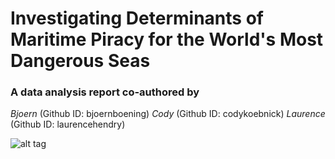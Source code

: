 # Investigating Determinants of Maritime Piracy for the World's Most Dangerous Seas

### A data analysis report co-authored by 
*Bjoern* (Github ID: bjoernboening) *Cody* (Github ID: codykoebnick) *Laurence* (Github ID: laurencehendry) 


![alt tag](http://stephenbrown.info/wp-content/uploads/2014/03/pirate-flag.jpg)

